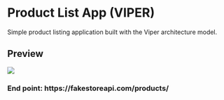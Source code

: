 # Product List App (VIPER)
<p>Simple product listing application built with the Viper architecture model.</p>

<h2>Preview</h2>
<img src="https://github.com/bahrihrf34/ViperExampleApp/blob/main/ViperExampleApp/product.gif">

<h3>End point: https://fakestoreapi.com/products/</h3>
